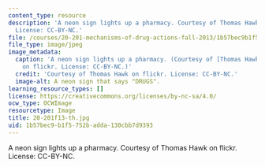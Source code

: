 ```yaml
---
content_type: resource
description: 'A neon sign lights up a pharmacy. Courtesy of Thomas Hawk on flickr.
  License: CC-BY-NC.'
file: /courses/20-201-mechanisms-of-drug-actions-fall-2013/1b57bec9b1f5752badda130cbb7d9393_20-201f13-th.jpg
file_type: image/jpeg
image_metadata:
  caption: 'A neon sign lights up a pharmacy. (Courtesy of [Thomas Hawk](https://www.flickr.com/photos/thomashawk/4444281980/)
    on flickr. License: CC-BY-NC.)'
  credit: 'Courtesy of Thomas Hawk on flickr. License: CC-BY-NC.'
  image-alt: A neon sign that says "DRUGS".
learning_resource_types: []
license: https://creativecommons.org/licenses/by-nc-sa/4.0/
ocw_type: OCWImage
resourcetype: Image
title: 20-201f13-th.jpg
uid: 1b57bec9-b1f5-752b-adda-130cbb7d9393
---
```

A neon sign lights up a pharmacy. Courtesy of Thomas Hawk on flickr. License: CC-BY-NC.